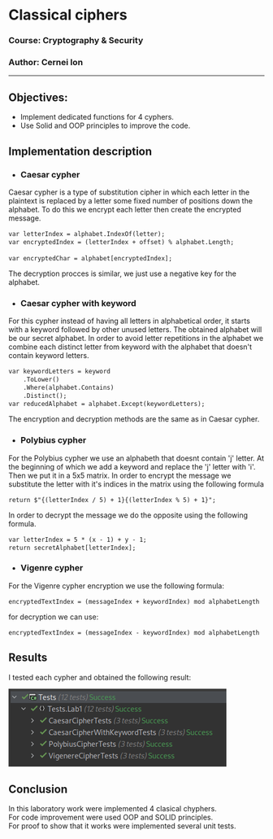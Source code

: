 # Classical ciphers

### Course: Cryptography & Security
### Author: Cernei Ion

----
## Objectives:

* Implement dedicated functions for 4 cyphers.
* Use Solid and OOP principles to improve the code.

## Implementation description

* ### Caesar cypher

Caesar cypher is a type of substitution cipher in which each letter in the plaintext is replaced by a letter some fixed number of positions down the alphabet. To do this we encrypt each letter then create the encrypted message.

```
var letterIndex = alphabet.IndexOf(letter);
var encryptedIndex = (letterIndex + offset) % alphabet.Length;

var encryptedChar = alphabet[encryptedIndex];
```

The decryption procces is similar, we just use a negative key for the alphabet.

* ### Caesar cypher with keyword

For this cypher instead of having all letters in alphabetical order, it starts with a keyword followed by other unused letters. The obtained alphabet will be our secret alphabet. In order to avoid letter repetitions in the alphabet we combine each distinct letter from keyword with the alphabet that doesn't contain keyword letters.

```
var keywordLetters = keyword
    .ToLower()
    .Where(alphabet.Contains)
    .Distinct();
var reducedAlphabet = alphabet.Except(keywordLetters);
```

The encryption and decryption methods are the same as in Caesar cypher.

* ### Polybius cypher

For the Polybius cypher we use an alphabeth that doesnt contain 'j' letter. At the beginning of which we add a keyword and replace the 'j' letter with 'i'. Then we put it in a 5x5 matrix. In order to encrypt the message we substitute the letter with it's indices in the matrix
using the following formula

```
return $"{(letterIndex / 5) + 1}{(letterIndex % 5) + 1}";
```

In order to decrypt the message we do the opposite using the following formula.

```
var letterIndex = 5 * (x - 1) + y - 1;
return secretAlphabet[letterIndex];
```

* ### Vigenre cypher

For the Vigenre cypher encryption we use the following formula:

```
encryptedTextIndex = (messageIndex + keywordIndex) mod alphabetLength
```
for decryption we can use:

```
encryptedTextIndex = (messageIndex - keywordIndex) mod alphabetLength
```

## Results

I tested each cypher and obtained the following result:

![testsResult](./resources/Lab1TestsResult.png)

## Conclusion

In this laboratory work were implemented 4 clasical chyphers.  
For code improvement were used OOP and SOLID principles.  
For proof to show that it works were implemented several unit tests.
